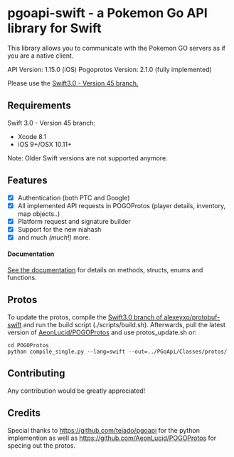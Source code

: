 # pgoapi-swift - a Pokemon Go API library for Swift

This library allows you to communicate with the Pokemon GO servers as if you are a native client.

API Version: 1.15.0 (iOS)
Pogoprotos Version: 2.1.0 (fully implemented)

Please use the [Swift3.0 - Version 45 branch.](https://github.com/lsapan/pgoapi-swift/tree/Swift3.0---Version-45)

## Requirements
Swift 3.0 - Version 45 branch:
- Xcode 8.1
- iOS 9+/OSX 10.11+

Note: Older Swift versions are not supported anymore.

## Features
- [x] Authentication (both PTC and Google)
- [x] All implemented API requests in POGOProtos (player details, inventory, map objects..)
- [x] Platform request and signature builder
- [x] Support for the new niahash
- [x] and much *(much!)* more.

#### Documentation
[See the documentation](https://github.com/lsapan/pgoapi-swift/wiki/Documentation) for details on methods, structs, enums and functions.

## Protos
To update the protos, compile the [Swift3.0 branch of alexeyxo/protobuf-swift](https://github.com/alexeyxo/protobuf-swift/tree/ProtoBuf3.0-Swift3.0) and run the build script (./scripts/build.sh). Afterwards, pull the latest version of [AeonLucid/POGOProtos](https://github.com/AeonLucid/POGOProtos) and use protos_update.sh or:
```
cd POGOProtos
python compile_single.py --lang=swift --out=../PGoApi/Classes/protos/
```

## Contributing
Any contribution would be greatly appreciated!

## Credits
Special thanks to https://github.com/tejado/pgoapi for the python implemention as well as https://github.com/AeonLucid/POGOProtos for specing out the protos.
